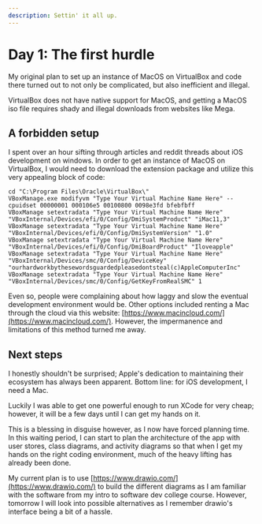 ```yaml
---
description: Settin' it all up.
---
```


# Day 1: The first hurdle

My original plan to set up an instance of MacOS on VirtualBox and code there turned out to not only be complicated, but also inefficient and illegal.&#x20;

VirtualBox does not have native support for MacOS, and getting a MacOS iso file requires shady and illegal downloads from websites like Mega.

## A forbidden setup

I spent over an hour sifting through articles and reddit threads about iOS development on windows. In order to get an instance of MacOS on VirtualBox, I would need to download the extension package and utilize this very appealing block of code:

```
cd "C:\Program Files\Oracle\VirtualBox\"
VBoxManage.exe modifyvm "Type Your Virtual Machine Name Here" --cpuidset 00000001 000106e5 00100800 0098e3fd bfebfbff
VBoxManage setextradata "Type Your Virtual Machine Name Here" "VBoxInternal/Devices/efi/0/Config/DmiSystemProduct" "iMac11,3"
VBoxManage setextradata "Type Your Virtual Machine Name Here" "VBoxInternal/Devices/efi/0/Config/DmiSystemVersion" "1.0"
VBoxManage setextradata "Type Your Virtual Machine Name Here" "VBoxInternal/Devices/efi/0/Config/DmiBoardProduct" "Iloveapple"
VBoxManage setextradata "Type Your Virtual Machine Name Here" "VBoxInternal/Devices/smc/0/Config/DeviceKey" "ourhardworkbythesewordsguardedpleasedontsteal(c)AppleComputerInc"
VBoxManage setextradata "Type Your Virtual Machine Name Here" "VBoxInternal/Devices/smc/0/Config/GetKeyFromRealSMC" 1
```

Even so, people were complaining about how laggy and slow the eventual development environment would be. Other options included renting a Mac through the cloud via this website: [https://www.macincloud.com/](https://www.macincloud.com/). However, the impermanence and limitations of this method turned me away.

## Next steps

I honestly shouldn't be surprised; Apple's dedication to maintaining their ecosystem has always been apparent. Bottom line: for iOS development, I need a Mac.&#x20;

Luckily I was able to get one powerful enough to run XCode for very cheap; however, it will be a few days until I can get my hands on it.&#x20;

This is a blessing in disguise however, as I now have forced planning time. In this waiting period, I can start to plan the architecture of the app with user stores, class diagrams, and activity diagrams so that when I get my hands on the right coding environment, much of the heavy lifting has already been done.

My current plan is to use [https://www.drawio.com/](https://www.drawio.com/) to build the different diagrams as I am familiar with the software from my intro to software dev college course. However, tomorrow I will look into possible alternatives as I remember drawio's interface being a bit of a hassle.
